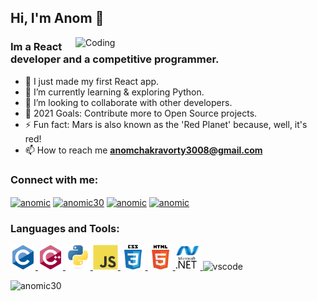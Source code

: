 ## Hi, I'm Anom 👋
<!--img align="right" alt="Coding" width="400" src="https://jps-werbung.de/images/loader.gif"-->
<img align="right" alt="Coding" width="400" src="https://cliply.co/wp-content/uploads/2020/03/422003450_404_UFO_400px.gif">

### Im a React developer and a competitive programmer.

- 🔭 I just made my first React app.
- 🚀 I’m currently learning & exploring Python.
- 👯 I’m looking to collaborate with other developers.
- 🥅 2021 Goals: Contribute more to Open Source projects.
- ⚡ Fun fact: Mars is also known as the 'Red Planet' because, well, it's red! 
- 📫 How to reach me **anomchakravorty3008@gmail.com**

### Connect with me:
<a href="https://linkedin.com/in/anomic" target="blank"><img align="center" src="https://cdn.jsdelivr.net/npm/simple-icons@3.0.1/icons/linkedin.svg" alt="anomic" height="30" width="40" /></a>
<a href="https://www.codechef.com/users/anomic30" target="blank"><img align="center" src="https://cdn.jsdelivr.net/npm/simple-icons@3.1.0/icons/codechef.svg" alt="anomic30" height="30" width="40" /></a>
<a href="https://www.hackerrank.com/anomic" target="blank"><img align="center" src="https://cdn.jsdelivr.net/npm/simple-icons@3.0.1/icons/hackerrank.svg" alt="anomic" height="30" width="40" /></a>
<a href="https://www.leetcode.com/anomic" target="blank"><img align="center" src="https://cdn.jsdelivr.net/npm/simple-icons@3.0.1/icons/leetcode.svg" alt="anomic" height="30" width="40" /></a>
<br />
### Languages and Tools:

<p align="left"> <a href="https://www.cprogramming.com/" target="_blank"> <img src="https://raw.githubusercontent.com/devicons/devicon/master/icons/c/c-original.svg" alt="c" width="40" height="40"/> </a> <a href="https://www.w3schools.com/cpp/" target="_blank"> <img src="https://raw.githubusercontent.com/devicons/devicon/master/icons/cplusplus/cplusplus-original.svg" alt="cplusplus" width="40" height="40"/> </a> </a> <a href="https://www.python.org" target="_blank"> <img src="https://raw.githubusercontent.com/devicons/devicon/master/icons/python/python-original.svg" alt="python" width="40" height="40"/> </a> <a href="https://developer.mozilla.org/en-US/docs/Web/JavaScript" target="_blank"> <img src="https://raw.githubusercontent.com/devicons/devicon/master/icons/javascript/javascript-original.svg" alt="javascript" width="40" height="40"/> </a>  <a href="https://www.w3schools.com/css/" target="_blank"> <img src="https://raw.githubusercontent.com/devicons/devicon/master/icons/css3/css3-original-wordmark.svg" alt="css3" width="40" height="40"/> </a> <a href="https://www.w3.org/html/" target="_blank"> <img src="https://raw.githubusercontent.com/devicons/devicon/master/icons/html5/html5-original-wordmark.svg" alt="html5" width="40" height="40"/> </a> <a href="https://dotnet.microsoft.com/" target="_blank"> <img src="https://raw.githubusercontent.com/devicons/devicon/master/icons/dot-net/dot-net-original-wordmark.svg" alt="dotnet" width="40" height="40"/> </a> <img src="https://www.vectorlogo.zone/logos/visualstudio_code/visualstudio_code-icon.svg" alt="vscode" width="40" height="40"/> </a> </p>

<p align="left"> <img src="https://komarev.com/ghpvc/?username=anomic30&label=Profile%20views&color=0e75b6&style=flat" alt="anomic30" /> </p>
<br />
